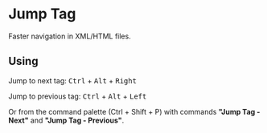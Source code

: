 # Jump Tag

Faster navigation in XML/HTML files.

## Using

Jump to next tag: <kbd>Ctrl</kbd> + <kbd>Alt</kbd> + <kbd>Right</kbd> 

Jump to previous tag: <kbd>Ctrl</kbd> + <kbd>Alt</kbd> + <kbd>Left</kbd> 

Or from the command palette (Ctrl + Shift + P) with commands **"Jump Tag - Next"** and  **"Jump Tag - Previous"**. 

